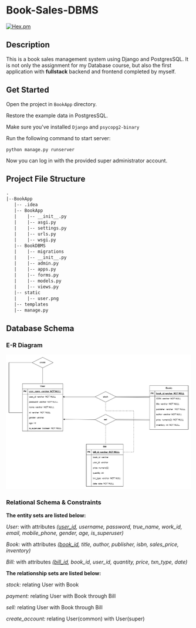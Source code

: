 # Book-Sales-DBMS

[![Hex.pm](https://img.shields.io/hexpm/l/plug.svg)](https://github.com/tangfqj/Book-Sales-DBMS)
## Description
This is a book sales management system using Django and PostgresSQL. It is not only the assignment for my Database course, but also the first application with **fullstack** backend and frontend completed by myself.

## Get Started
Open the project in ```BookApp``` directory.

Restore the example data in PostgresSQL.

Make sure you've installed ```Django``` and ```psycopg2-binary```

Run the following command to start server:
```angular2html
python manage.py runserver
```

Now you can log in with the provided super administrator account.


## Project File Structure
```
.
|--BookApp
   |-- .idea
   |-- BookApp
   |    |-- __init__.py
   |    |-- asgi.py
   |    |-- settings.py
   |    |-- urls.py
   |    |-- wsgi.py
   |-- BookDBMS
   |    |-- migrations
   |	|-- __init__.py
   |	|-- admin.py
   |	|-- apps.py
   |	|-- forms.py
   |	|-- models.py
   |	|-- views.py
   |-- static
   |    |-- user.png
   |-- templates
   |-- manage.py
```

## Database Schema
### E-R Diagram
![](\images\er-diagram.png)

### Relational Schema & Constraints
**The entity sets are listed below:**

_User:_ with attributes _(<u>user_id</u>, username, password, true_name, work_id, email, mobile_phone, gender, age, is_superuser)_

_Book:_ with attributes *(<u>book_id</u>, title, author, publisher, isbn, sales_price, inventory)*

_Bill:_ with attributes *(<u>bill_id</u>, book_id, user_id, quantity, price, txn_type, date)*

**The relationship sets are listed below:**

_stock:_ relating User with Book

_payment:_ relating User with Book through Bill

_sell:_ relating User with Book through Bill

_create_account:_ relating User(common) with User(super)